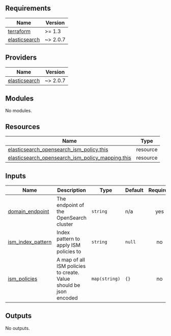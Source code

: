 ## Requirements

| Name | Version |
|------|---------|
| <a name="requirement_terraform"></a> [terraform](#requirement\_terraform) | >= 1.3 |
| <a name="requirement_elasticsearch"></a> [elasticsearch](#requirement\_elasticsearch) | ~> 2.0.7 |

## Providers

| Name | Version |
|------|---------|
| <a name="provider_elasticsearch"></a> [elasticsearch](#provider\_elasticsearch) | ~> 2.0.7 |

## Modules

No modules.

## Resources

| Name | Type |
|------|------|
| [elasticsearch_opensearch_ism_policy.this](https://registry.terraform.io/providers/phillbaker/elasticsearch/latest/docs/resources/opensearch_ism_policy) | resource |
| [elasticsearch_opensearch_ism_policy_mapping.this](https://registry.terraform.io/providers/phillbaker/elasticsearch/latest/docs/resources/opensearch_ism_policy_mapping) | resource |

## Inputs

| Name | Description | Type | Default | Required |
|------|-------------|------|---------|:--------:|
| <a name="input_domain_endpoint"></a> [domain\_endpoint](#input\_domain\_endpoint) | The endpoint of the OpenSearch cluster | `string` | n/a | yes |
| <a name="input_ism_index_pattern"></a> [ism\_index\_pattern](#input\_ism\_index\_pattern) | Index pattern to apply ISM policies to | `string` | `null` | no |
| <a name="input_ism_policies"></a> [ism\_policies](#input\_ism\_policies) | A map of all ISM policies to create. Value should be json encoded | `map(string)` | `{}` | no |

## Outputs

No outputs.
